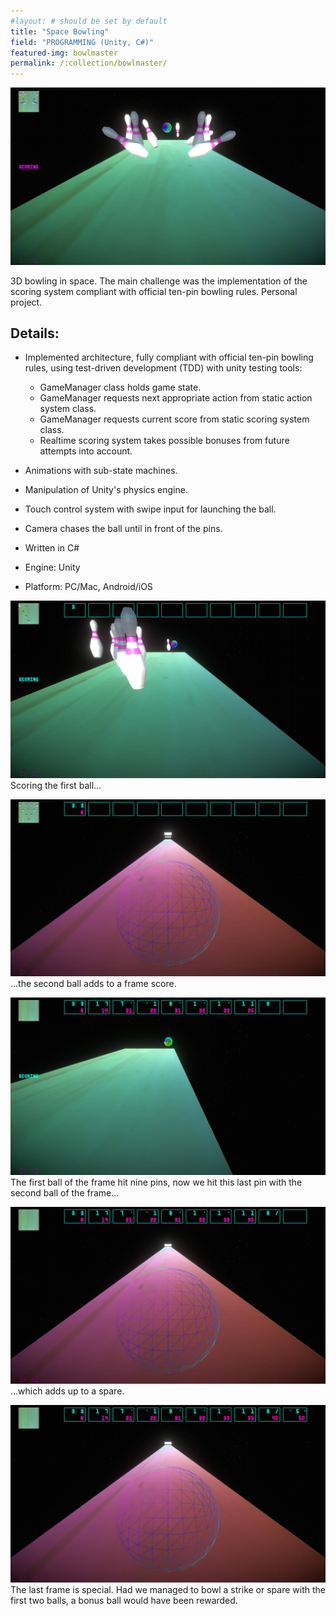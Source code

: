 ```yaml
---
#layout: # should be set by default
title: "Space Bowling"
field: "PROGRAMMING (Unity, C#)"
featured-img: bowlmaster
permalink: /:collection/bowlmaster/
---
```

![Scoring](/assets/img/portfolio/bowlmaster-01.jpg "Scoring a ball.")

3D bowling in space. The main challenge was the implementation of the scoring system compliant with official ten-pin bowling rules. Personal project. 

## Details:
- Implemented architecture, fully compliant with official ten-pin bowling rules, using test-driven development (TDD) with unity testing tools:
  - GameManager class holds game state. 
  - GameManager requests next appropriate action from static action system class.
  - GameManager requests current score from static scoring system class.
  - Realtime scoring system takes possible bonuses from future attempts into account.
- Animations with sub-state machines.
- Manipulation of Unity's physics engine.
- Touch control system with swipe input for launching the ball.
- Camera chases the ball until in front of the pins.

- Written in C#
- Engine: Unity
- Platform: PC/Mac, Android/iOS

![First ball](/assets/img/portfolio/bowlmaster-02.jpg "Scoring the first ball.")
Scoring the first ball...

![Second ball](/assets/img/portfolio/bowlmaster-03.jpg "Scoring the second ball of a frame.")
...the second ball adds to a frame score.

![Hitting a spare 1](/assets/img/portfolio/bowlmaster-04.jpg "Hitting a spare.")
The first ball of the frame hit nine pins, now we hit this last pin with the second ball of the frame...

![Hitting a spare 2](/assets/img/portfolio/bowlmaster-05.jpg "Rewarded a spare.")
...which adds up to a spare.

![Last frame](/assets/img/portfolio/bowlmaster-06.jpg "Last frame.")
The last frame is special. Had we managed to bowl a strike or spare with the first two balls, a bonus ball would have been rewarded.